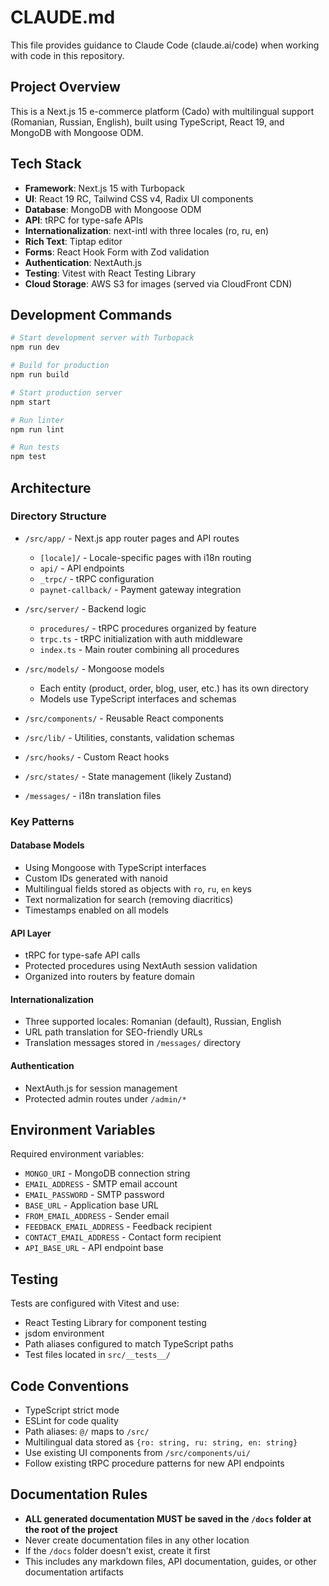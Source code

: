 # CLAUDE.md

This file provides guidance to Claude Code (claude.ai/code) when working with code in this repository.

## Project Overview
This is a Next.js 15 e-commerce platform (Cado) with multilingual support (Romanian, Russian, English), built using TypeScript, React 19, and MongoDB with Mongoose ODM.

## Tech Stack
- **Framework**: Next.js 15 with Turbopack
- **UI**: React 19 RC, Tailwind CSS v4, Radix UI components
- **Database**: MongoDB with Mongoose ODM
- **API**: tRPC for type-safe APIs
- **Internationalization**: next-intl with three locales (ro, ru, en)
- **Rich Text**: Tiptap editor
- **Forms**: React Hook Form with Zod validation
- **Authentication**: NextAuth.js
- **Testing**: Vitest with React Testing Library
- **Cloud Storage**: AWS S3 for images (served via CloudFront CDN)

## Development Commands
```bash
# Start development server with Turbopack
npm run dev

# Build for production
npm run build

# Start production server
npm start

# Run linter
npm run lint

# Run tests
npm test
```

## Architecture

### Directory Structure
- `/src/app/` - Next.js app router pages and API routes
  - `[locale]/` - Locale-specific pages with i18n routing
  - `api/` - API endpoints
  - `_trpc/` - tRPC configuration
  - `paynet-callback/` - Payment gateway integration

- `/src/server/` - Backend logic
  - `procedures/` - tRPC procedures organized by feature
  - `trpc.ts` - tRPC initialization with auth middleware
  - `index.ts` - Main router combining all procedures

- `/src/models/` - Mongoose models
  - Each entity (product, order, blog, user, etc.) has its own directory
  - Models use TypeScript interfaces and schemas

- `/src/components/` - Reusable React components
- `/src/lib/` - Utilities, constants, validation schemas
- `/src/hooks/` - Custom React hooks
- `/src/states/` - State management (likely Zustand)
- `/messages/` - i18n translation files

### Key Patterns

#### Database Models
- Using Mongoose with TypeScript interfaces
- Custom IDs generated with nanoid
- Multilingual fields stored as objects with `ro`, `ru`, `en` keys
- Text normalization for search (removing diacritics)
- Timestamps enabled on all models

#### API Layer
- tRPC for type-safe API calls
- Protected procedures using NextAuth session validation
- Organized into routers by feature domain

#### Internationalization
- Three supported locales: Romanian (default), Russian, English
- URL path translation for SEO-friendly URLs
- Translation messages stored in `/messages/` directory

#### Authentication
- NextAuth.js for session management
- Protected admin routes under `/admin/*`

## Environment Variables
Required environment variables:
- `MONGO_URI` - MongoDB connection string
- `EMAIL_ADDRESS` - SMTP email account
- `EMAIL_PASSWORD` - SMTP password
- `BASE_URL` - Application base URL
- `FROM_EMAIL_ADDRESS` - Sender email
- `FEEDBACK_EMAIL_ADDRESS` - Feedback recipient
- `CONTACT_EMAIL_ADDRESS` - Contact form recipient
- `API_BASE_URL` - API endpoint base

## Testing
Tests are configured with Vitest and use:
- React Testing Library for component testing
- jsdom environment
- Path aliases configured to match TypeScript paths
- Test files located in `src/__tests__/`

## Code Conventions
- TypeScript strict mode
- ESLint for code quality
- Path aliases: `@/` maps to `/src/`
- Multilingual data stored as `{ro: string, ru: string, en: string}`
- Use existing UI components from `/src/components/ui/`
- Follow existing tRPC procedure patterns for new API endpoints

## Documentation Rules
- **ALL generated documentation MUST be saved in the `/docs` folder at the root of the project**
- Never create documentation files in any other location
- If the `/docs` folder doesn't exist, create it first
- This includes any markdown files, API documentation, guides, or other documentation artifacts